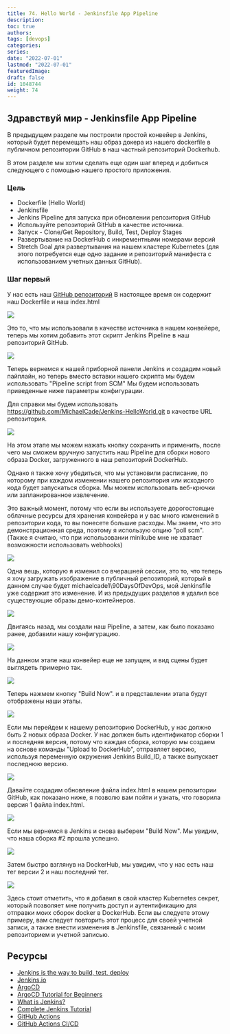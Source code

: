 ```yaml
---
title: 74. Hello World - Jenkinsfile App Pipeline
description: 
toc: true
authors:
tags: [devops]
categories:
series: 
date: "2022-07-01"
lastmod: "2022-07-01"
featuredImage:
draft: false
id: 1048744
weight: 74
---
```


## Здравствуй мир - Jenkinsfile App Pipeline

В предыдущем разделе мы построили простой конвейер в Jenkins, который будет перемещать наш образ докера из нашего dockerfile в публичном репозитории GitHub в наш частный репозиторий Dockerhub.

В этом разделе мы хотим сделать еще один шаг вперед и добиться следующего с помощью нашего простого приложения.

### Цель

- Dockerfile (Hello World)
- Jenkinsfile
- Jenkins Pipeline для запуска при обновлении репозитория GitHub
- Используйте репозиторий GitHub в качестве источника.
- Запуск - Clone/Get Repository, Build, Test, Deploy Stages
- Развертывание на DockerHub с инкрементными номерами версий
- Stretch Goal для развертывания на нашем кластере Kubernetes (для этого потребуется еще одно задание и репозиторий манифеста с использованием учетных данных GitHub).

### Шаг первый

У нас есть наш [GitHub репозиторий](https://github.com/MichaelCade/Jenkins-HelloWorld) В настоящее время он содержит наш Dockerfile и наш index.html

![](../images/Day74_CICD1.ru.png?v1)

Это то, что мы использовали в качестве источника в нашем конвейере, теперь мы хотим добавить этот скрипт Jenkins Pipeline в наш репозиторий GitHub.

![](../images/Day74_CICD2.ru.png?v1)

Теперь вернемся к нашей приборной панели Jenkins и создадим новый пайплайн, но теперь вместо вставки нашего скрипта мы будем использовать "Pipeline script from SCM" Мы будем использовать приведенные ниже параметры конфигурации.

Для справки мы будем использовать <https://github.com/MichaelCade/Jenkins-HelloWorld.git> в качестве URL репозитория.  

![](../images/Day74_CICD3.ru.png?v1)

На этом этапе мы можем нажать кнопку сохранить и применить, после чего мы сможем вручную запустить наш Pipeline для сборки нового образа Docker, загруженного в наш репозиторий DockerHub.

Однако я также хочу убедиться, что мы установили расписание, по которому при каждом изменении нашего репозитория или исходного кода будет запускаться сборка. Мы можем использовать веб-крючки или запланированное извлечение.

Это важный момент, потому что если вы используете дорогостоящие облачные ресурсы для хранения конвейера и у вас много изменений в репозитории кода, то вы понесете большие расходы. Мы знаем, что это демонстрационная среда, поэтому я использую опцию "poll scm". (Также я считаю, что при использовании minikube мне не хватает возможности использовать webhooks)

![](../images/Day74_CICD4.ru.png?v1)

Одна вещь, которую я изменил со вчерашней сессии, это то, что теперь я хочу загружать изображение в публичный репозиторий, который в данном случае будет michaelcade1\90DaysOfDevOps, мой Jenkinsfile уже содержит это изменение. И из предыдущих разделов я удалил все существующие образы демо-контейнеров.

![](../images/Day74_CICD5.ru.png?v1)

Двигаясь назад, мы создали наш Pipeline, а затем, как было показано ранее, добавили нашу конфигурацию.

![](../images/Day74_CICD6.ru.png?v1)

На данном этапе наш конвейер еще не запущен, и вид сцены будет выглядеть примерно так.

![](../images/Day74_CICD7.ru.png?v1)

Теперь нажмем кнопку "Build Now". и в представлении этапа будут отображены наши этапы.

![](../images/Day74_CICD8.ru.png?v1)

Если мы перейдем к нашему репозиторию DockerHub, у нас должно быть 2 новых образа Docker. У нас должен быть идентификатор сборки 1 и последняя версия, потому что каждая сборка, которую мы создаем на основе команды "Upload to DockerHub", отправляет версию, используя переменную окружения Jenkins Build_ID, а также выпускает последнюю версию.

![](../images/Day74_CICD9.ru.png?v1)

Давайте создадим обновление файла index.html в нашем репозитории GitHub, как показано ниже, я позволю вам пойти и узнать, что говорила версия 1 файла index.html.

![](../images/Day74_CICD10.ru.png?v1)

Если мы вернемся в Jenkins и снова выберем "Build Now". Мы увидим, что наша сборка #2 прошла успешно.

![](../images/Day74_CICD11.ru.png?v1)

Затем быстро взглянув на DockerHub, мы увидим, что у нас есть наш тег версии 2 и наш последний тег.  

![](../images/Day74_CICD12.ru.png?v1)

Здесь стоит отметить, что я добавил в свой кластер Kubernetes секрет, который позволяет мне получить доступ и аутентификацию для отправки моих сборок docker в DockerHub. Если вы следуете этому примеру, вам следует повторить этот процесс для своей учетной записи, а также внести изменения в Jenkinsfile, связанный с моим репозиторием и учетной записью.

## Ресурсы

- [Jenkins is the way to build, test, deploy](https://youtu.be/_MXtbjwsz3A)
- [Jenkins.io](https://www.jenkins.io/)
- [ArgoCD](https://argo-cd.readthedocs.io/en/stable/)
- [ArgoCD Tutorial for Beginners](https://www.youtube.com/watch?v=MeU5_k9ssrs)
- [What is Jenkins?](https://www.youtube.com/watch?v=LFDrDnKPOTg)
- [Complete Jenkins Tutorial](https://www.youtube.com/watch?v=nCKxl7Q_20I&t=3s)
- [GitHub Actions](https://www.youtube.com/watch?v=R8_veQiYBjI)
- [GitHub Actions CI/CD](https://www.youtube.com/watch?v=mFFXuXjVgkU)
